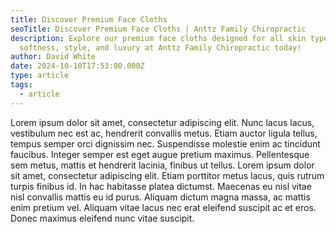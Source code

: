 ```yaml
---
title: Discover Premium Face Cloths
seoTitle: Discover Premium Face Cloths | Anttz Family Chiropractic
description: Explore our premium face cloths designed for all skin types. Enjoy
  softness, style, and luxury at Anttz Family Chiropractic today!
author: David White
date: 2024-10-10T17:53:00.000Z
type: article
tags:
  - article
---
```

Lorem ipsum dolor sit amet, consectetur adipiscing elit. Nunc lacus lacus, vestibulum nec est ac, hendrerit convallis metus. Etiam auctor ligula tellus, tempus semper orci dignissim nec. Suspendisse molestie enim ac tincidunt faucibus. Integer semper est eget augue pretium maximus. Pellentesque sem metus, mattis et hendrerit lacinia, finibus ut tellus. Lorem ipsum dolor sit amet, consectetur adipiscing elit. Etiam porttitor metus lacus, quis rutrum turpis finibus id. In hac habitasse platea dictumst. Maecenas eu nisl vitae nisl convallis mattis eu id purus. Aliquam dictum magna massa, ac mattis enim pretium vel. Aliquam vitae lacus nec erat eleifend suscipit ac et eros. Donec maximus eleifend nunc vitae suscipit.
